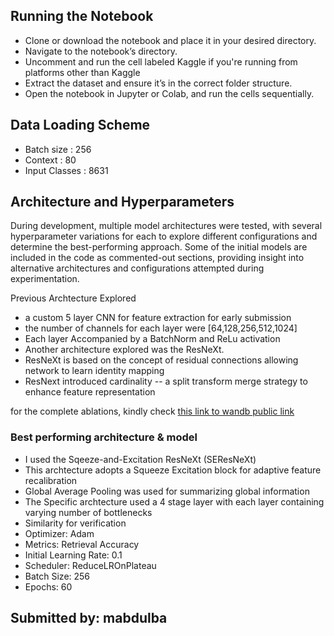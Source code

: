 ## Running the Notebook

- Clone or download the notebook and place it in your desired directory.
- Navigate to the notebook’s directory.
- Uncomment and run the cell labeled Kaggle if you're running from platforms other than Kaggle
- Extract the dataset and ensure it’s in the correct folder structure.
- Open the notebook in Jupyter or Colab, and run the cells sequentially.

## Data Loading Scheme

- Batch size     :  256
- Context        :  80
- Input Classes     :  8631

## Architecture and Hyperparameters

During development, multiple model architectures were tested, with several hyperparameter variations for each to 
explore different configurations and determine the best-performing approach. Some of the initial models are included 
in the code as commented-out sections, providing insight into alternative architectures and configurations attempted 
during experimentation.

Previous Archtecture Explored
- a custom 5 layer CNN for feature extraction for early submission
- the number of channels for each layer were [64,128,256,512,1024]
- Each layer Accompanied by a BatchNorm and ReLu activation
- Another architecture explored was the ResNeXt.
- ResNeXt is based on the concept of residual connections allowing network to learn identity mapping
- ResNext introduced cardinality -- a split transform merge strategy to enhance feature representation

for the complete ablations, kindly check [this link to wandb public link](https://wandb.ai/DL_Busters/hw2p2-ablations/table?nw=nwusermabdulba)

### Best performing architecture & model

- I used the Sqeeze-and-Excitation ResNeXt (SEResNeXt)
- This archtecture adopts a Squeeze Excitation block for adaptive feature recalibration
- Global Average Pooling was used for summarizing global information
- The Specific archtecture used a 4 stage layer with each layer containing varying number of bottlenecks
- Similarity for verification
- Optimizer: Adam
- Metrics: Retrieval Accuracy
- Initial Learning Rate: 0.1
- Scheduler: ReduceLROnPlateau
- Batch Size: 256
- Epochs: 60

## Submitted by: mabdulba
